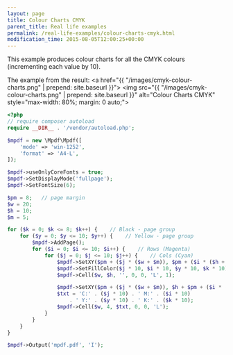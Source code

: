```yaml
---
layout: page
title: Colour Charts CMYK
parent_title: Real life examples
permalink: /real-life-examples/colour-charts-cmyk.html
modification_time: 2015-08-05T12:00:25+00:00
---
```


This example produces colour charts for all the CMYK colours (incrementing each value by 10).

The example from the result: 
<a href="{{ "/images/cmyk-colour-charts.png" | prepend: site.baseurl }}">
    <img src="{{ "/images/cmyk-colour-charts.png" | prepend: site.baseurl }}" alt="Colour Charts CMYK" style="max-width: 80%; margin: 0 auto;">
</a>

```php
<?php
// require composer autoload
require __DIR__ . '/vendor/autoload.php';

$mpdf = new \Mpdf\Mpdf([
	'mode' => 'win-1252',
	'format' => 'A4-L',
]);

$mpdf->useOnlyCoreFonts = true;
$mpdf->SetDisplayMode('fullpage');
$mpdf->SetFontSize(6);

$pm = 8;   // page margin
$w = 20;
$h = 10;
$m = 5;

for ($k = 0; $k <= 8; $k++) {    // Black - page group
    for ($y = 0; $y <= 10; $y++) {    // Yellow - page group
        $mpdf->AddPage();
        for ($i = 0; $i <= 10; $i++) {    // Rows (Magenta)
            for ($j = 0; $j <= 10; $j++) {    // Cols (Cyan)
                $mpdf->SetXY($pm + ($j * ($w + $m)), $pm + ($i * ($h + $m)));
                $mpdf->SetFillColor($j * 10, $i * 10, $y * 10, $k * 10);
                $mpdf->Cell($w, $h, '', 0, 0, 'L', 1);

                $mpdf->SetXY($pm + ($j * ($w + $m)), $h + $pm + ($i * ($h + $m)));
                $txt = 'C:' . ($j * 10) . ' M:' . ($i * 10) 
                    . ' Y:' . ($y * 10) . ' K:' . ($k * 10);
                $mpdf->Cell($w, 4, $txt, 0, 0, 'L');
            }
        }
    }
}

$mpdf->Output('mpdf.pdf', 'I');

```

